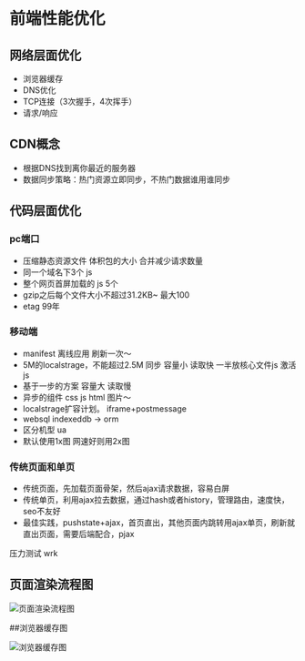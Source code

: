 # 前端性能优化

## 网络层面优化

* 浏览器缓存
* DNS优化
* TCP连接（3次握手，4次挥手）
* 请求/响应

## CDN概念

* 根据DNS找到离你最近的服务器
* 数据同步策略：热门资源立即同步，不热门数据谁用谁同步


## 代码层面优化

### pc端口
* 压缩静态资源文件 体积包的大小 合并减少请求数量
* 同一个域名下3个 js
* 整个网页首屏加载的 js 5个
* gzip之后每个文件大小不超过31.2KB~ 最大100
* etag 99年

### 移动端
* manifest 离线应用 刷新一次～
* 5M的localstrage，不能超过2.5M 同步 容量小 读取快 一半放核心文件js 激活js
* 基于一步的方案 容量大 读取慢
* 异步的组件 css js html 图片～
* localstrage扩容计划。 iframe+postmessage
* websql indexeddb -> orm
* 区分机型 ua
* 默认使用1x图 网速好则用2x图

### 传统页面和单页

* 传统页面，先加载页面骨架，然后ajax请求数据，容易白屏
* 传统单页，利用ajax拉去数据，通过hash或者history，管理路由，速度快，seo不友好
* 最佳实践，pushstate+ajax，首页直出，其他页面内跳转用ajax单页，刷新就直出页面，需要后端配合，pjax

压力测试 wrk

## 页面渲染流程图

![页面渲染流程图](/blog/huizong.png)

##浏览器缓存图

![浏览器缓存图](/blog/browser-caching.jpg)




